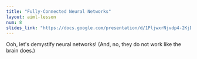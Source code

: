 ```yaml
---
title: "Fully-Connected Neural Networks"
layout: aiml-lesson
num: 8
slides_link: "https://docs.google.com/presentation/d/1PljwxrNjvdp4-2KjDoult1Yk2gr_epNF4Q0te_vTpPY/"
---
```


Ooh, let's demystify neural networks! (And, no, they do not work like the brain does.)
